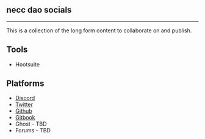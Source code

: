 ## necc dao socials

---

This is a collection of the long form content to collaborate on and publish.

## Tools

- Hootsuite

## Platforms

- [Discord](https://discord.gg/PwaesU6MVx)
- [Twitter](https://twitter.com/neccdao)
- [Github](https://github.com/necc-protocol)
- [Gitbook](https://necc.gitbook.io/necc)
- Ghost - TBD
- Forums - TBD

